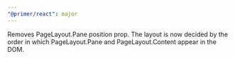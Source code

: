 ```yaml
---
"@primer/react": major
---
```


Removes PageLayout.Pane position prop. The layout is now decided by the order in which PageLayout.Pane and PageLayout.Content appear in the DOM.

<!-- Changed components: PageLayout, SplitPageLayout -->
